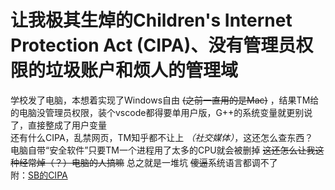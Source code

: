 # 让我极其生焯的Children's Internet Protection Act (CIPA)、没有管理员权限的垃圾账户和烦人的管理域
学校发了电脑，本想着实现了Windows自由 ~~(之前一直用的是Mac)~~ ，结果TM给的电脑没管理员权限，装个vscode都得要单用户版，G++的系统变量就更别说了，直接整成了用户变量  
还有什么CIPA，乱禁网页，TM知乎都不让上 *（社交媒体）*，这还怎么查东西？  
电脑自带“安全软件”只要TM一个进程用了太多的CPU就会被删掉 ~~这还怎么让我这种经常焯（？）电脑的人搞嘛~~
总之就是一堆坑 ~~傻逼~~系统语言都调不了  
附：[SB的CIPA](https://www.fcc.gov/sites/default/files/childrens_internet_protection_act_cipa.pdf)